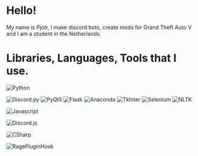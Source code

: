 # Hello!
My name is Pjotr, I make discord bots, create mods for Grand Theft Auto V and I am a student in the Netherlands.
# Libraries, Languages, Tools that I use.
![Python](https://img.shields.io/badge/-Python-2C2F33?style=for-the-badge&logo=Python)
<br />

![Discord.py](https://img.shields.io/badge/-Discord.py-2C2F33?style=for-the-badge&logo=discord)
![PyQt5](https://img.shields.io/badge/-PyQt5-2C2F33?style=for-the-badge&logo=QT)
![Flask](https://img.shields.io/badge/-Flask-2C2F33?style=for-the-badge&logo=Flask)
![Anaconda](https://img.shields.io/badge/-Anaconda-2C2F33?style=for-the-badge&logo=Anaconda)
![TkInter](https://img.shields.io/badge/-TkInter-2C2F33?style=for-the-badge&logo=Python)
![Selenium](https://img.shields.io/badge/-Selenium-2C2F33?style=for-the-badge&logo=Python)
![NLTK](https://img.shields.io/badge/-NLTK-2C2F33?style=for-the-badge&logo=Python)
<br />

![Javascript](https://img.shields.io/badge/-JavaScript-2C2F33?style=for-the-badge&logo=JavaScript)
<br />

![Discord.js](https://img.shields.io/badge/-Discord.js-2C2F33?style=for-the-badge&logo=Discord)
<br />

![CSharp](https://img.shields.io/badge/-CSharp-2C2F33?style=for-the-badge&logo=C%20Sharp)
<br />

![RagePluginHook](https://img.shields.io/badge/-RagePluginHook-2C2F33?style=for-the-badge&logo=C%20Sharp)